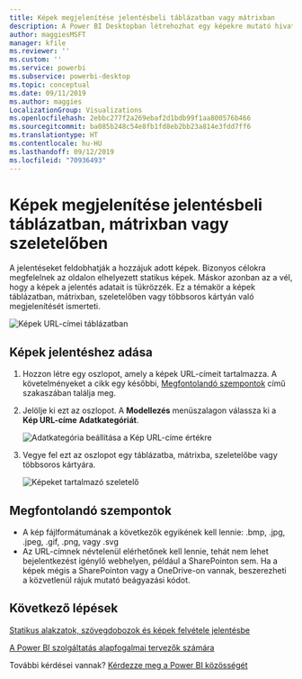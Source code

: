 ```yaml
---
title: Képek megjelenítése jelentésbeli táblázatban vagy mátrixban
description: A Power BI Desktopban létrehozhat egy képekre mutató hivatkozásokat tartalmazó oszlopot. Ez után ezeket a hivatkozásokat a Power BI Desktopban vagy a Power BI szolgáltatásban hozzáadhatja egy jelentés táblázatához, mátrixához, szeletelőjéhez vagy többsoros kártyájához, hogy a kép megjelenjen.
author: maggiesMSFT
manager: kfile
ms.reviewer: ''
ms.custom: ''
ms.service: powerbi
ms.subservice: powerbi-desktop
ms.topic: conceptual
ms.date: 09/11/2019
ms.author: maggies
LocalizationGroup: Visualizations
ms.openlocfilehash: 2ebbc277f2a269ebaf2d1bdb99f1aa800576b466
ms.sourcegitcommit: ba085b248c54e8fb1fd8eb2bb23a814e3fdd7ff6
ms.translationtype: HT
ms.contentlocale: hu-HU
ms.lasthandoff: 09/12/2019
ms.locfileid: "70936493"
---
```

# <a name="display-images-in-a-table-matrix-or-slicer-in-a-report"></a>Képek megjelenítése jelentésbeli táblázatban, mátrixban vagy szeletelőben

A jelentéseket feldobhatják a hozzájuk adott képek. Bizonyos célokra megfelelnek az oldalon elhelyezett statikus képek. Máskor azonban az a vél, hogy a képek a jelentés adatait is tükrözzék. Ez a témakör a képek táblázatban, mátrixban, szeletelőben vagy többsoros kártyán való megjelenítését ismerteti. 

![Képek URL-címei táblázatban](media/power-bi-images-tables/power-bi-url-images-table.png)

## <a name="add-images-to-your-report"></a>Képek jelentéshez adása

1. Hozzon létre egy oszlopot, amely a képek URL-címeit tartalmazza. A követelményeket a cikk egy későbbi, [Megfontolandó szempontok](#considerations) című szakaszában találja meg.

1. Jelölje ki ezt az oszlopot. A **Modellezés** menüszalagon válassza ki a **Kép URL-címe** **Adatkategóriát**.

    ![Adatkategória beállítása a Kép URL-címe értékre](media/power-bi-images-tables/power-bi-set-url-image.png)

1. Vegye fel ezt az oszlopot egy táblázatba, mátrixba, szeletelőbe vagy többsoros kártyára.

    ![Képeket tartalmazó szeletelő](media/power-bi-images-tables/power-bi-url-images-slicer.png)

## <a name="considerations"></a>Megfontolandó szempontok

- A kép fájlformátumának a következők egyikének kell lennie: .bmp, .jpg, .jpeg, .gif, .png, vagy .svg
- Az URL-címnek névtelenül elérhetőnek kell lennie, tehát nem lehet bejelentkezést igénylő webhelyen, például a SharePointon sem. Ha a képek mégis a SharePointon vagy a OneDrive-on vannak, beszerezheti a közvetlenül rájuk mutató beágyazási kódot. 


## <a name="next-steps"></a>Következő lépések

[Statikus alakzatok, szövegdobozok és képek felvétele jelentésbe](https://docs.microsoft.com/power-bi/guided-learning/visualizations?tutorial-step=11)

[A Power BI szolgáltatás alapfogalmai tervezők számára](service-basic-concepts.md)

További kérdései vannak? [Kérdezze meg a Power BI közösségét](http://community.powerbi.com/)

